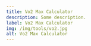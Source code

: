 ```yaml
---
title: Vo2 Max Calculator
description: Some description.
label: Vo2 Max Calculator
img: /img/tools/vo2.jpg
alt: Vo2 Max Calculator
---
```


